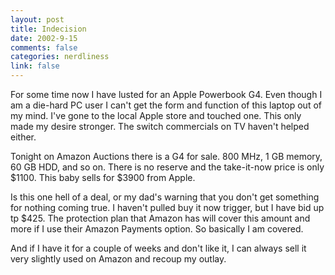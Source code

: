 ```yaml
--- 
layout: post
title: Indecision
date: 2002-9-15
comments: false
categories: nerdliness
link: false
---
```

For some time now I have lusted for an Apple Powerbook G4. Even though I am a die-hard PC user I can't get the form and function of this laptop out of my mind. I've gone to the local Apple store and touched one. This only made my desire stronger. The switch commercials on TV haven't helped either.

Tonight on Amazon Auctions there is a G4 for sale. 800 MHz, 1 GB memory, 60 GB HDD, and so on. There is no reserve and the take-it-now price is only $1100. This baby sells for $3900 from Apple.

Is this one hell of a deal, or my dad's warning that you don't get something for nothing coming true. I haven't pulled buy it now trigger, but I have bid up tp $425. The protection plan that Amazon has will cover this amount and more if I use their Amazon Payments option. So basically I am covered.

And if I have it for a couple of weeks and don't like it, I can always sell it very slightly used on Amazon and recoup my outlay.


